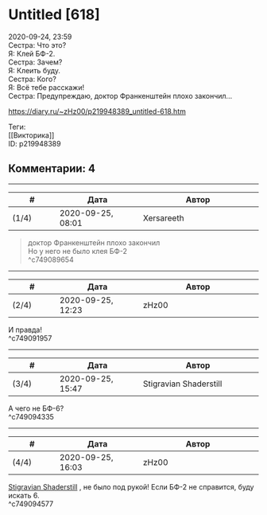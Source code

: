 Untitled [618]
==============

  
2020-09-24, 23:59  
 Сестра: Что это?   
 Я: Клей БФ-2.   
 Сестра: Зачем?   
 Я: Клеить буду.   
 Сестра: Кого?   
 Я: Всё тебе расскажи!   
 Сестра: Предупреждаю, доктор Франкенштейн плохо закончил...   
   
  
<https://diary.ru/~zHz00/p219948389_untitled-618.htm>  
  
Теги:  
[[Викторика]]  
ID: p219948389  


Комментарии: 4
--------------

  


---



|         #         |              Дата              |                     Автор                     |           ID           |
| --- | --- | --- | --- |
| (1/4) | 2020-09-25, 08:01 | Xersareeth | c749089654 |

  
 > доктор Франкенштейн плохо закончил   
 Но у него не было клея БФ-2   
 ^c749089654

---



|         #         |              Дата              |                     Автор                     |           ID           |
| --- | --- | --- | --- |
| (2/4) | 2020-09-25, 12:23 | zHz00 | c749091957 |

  
 И правда!   
 ^c749091957

---



|         #         |              Дата              |                     Автор                     |           ID           |
| --- | --- | --- | --- |
| (3/4) | 2020-09-25, 15:47 | Stigravian Shaderstill | c749094335 |

  
 А чего не БФ-6?   
 ^c749094335

---



|         #         |              Дата              |                     Автор                     |           ID           |
| --- | --- | --- | --- |
| (4/4) | 2020-09-25, 16:03 | zHz00 | c749094577 |

  
  [Stigravian Shaderstill](http://stigravian.diary.ru "Science, Death, Rock-n-Roll")  , не было под рукой! Если БФ-2 не справится, буду искать 6.   
 ^c749094577
